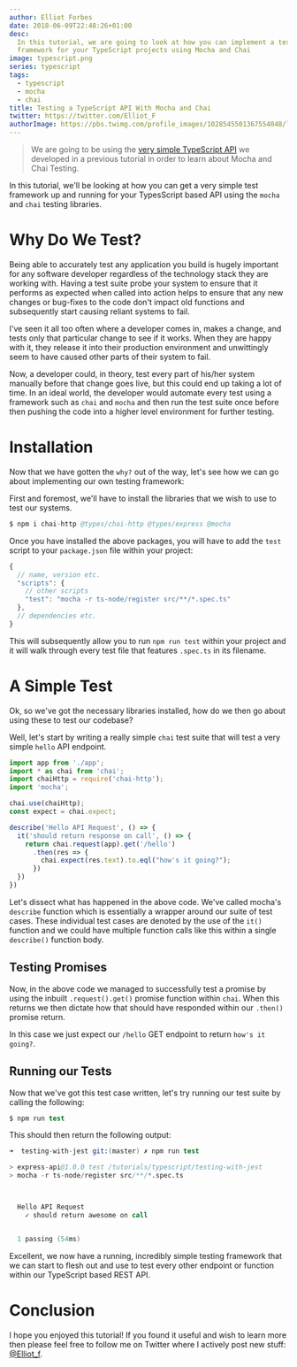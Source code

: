 ```yaml
---
author: Elliot Forbes
date: 2018-06-09T22:48:26+01:00
desc:
  In this tutorial, we are going to look at how you can implement a testing
  framework for your TypeScript projects using Mocha and Chai
image: typescript.png
series: typescript
tags:
  - typescript
  - mocha
  - chai
title: Testing a TypeScript API With Mocha and Chai
twitter: https://twitter.com/Elliot_F
authorImage: https://pbs.twimg.com/profile_images/1028545501367554048/lzr43cQv_400x400.jpg
---
```


> We are going to be using the
> [very simple TypeScript API](/typescript/creating-rest-api-express-typescript/)
> we developed in a previous tutorial in order to learn about Mocha and Chai
> Testing.

In this tutorial, we'll be looking at how you can get a very simple test
framework up and running for your TypesScript based API using the `mocha` and
`chai` testing libraries.

# Why Do We Test?

Being able to accurately test any application you build is hugely important for
any software developer regardless of the technology stack they are working with.
Having a test suite probe your system to ensure that it performs as expected
when called into action helps to ensure that any new changes or bug-fixes to the
code don't impact old functions and subsequently start causing reliant systems
to fail.

I've seen it all too often where a developer comes in, makes a change, and tests
only that particular change to see if it works. When they are happy with it,
they release it into their production environment and unwittingly seem to have
caused other parts of their system to fail.

Now, a developer could, in theory, test every part of his/her system manually
before that change goes live, but this could end up taking a lot of time. In an
ideal world, the developer would automate every test using a framework such as
`chai` and `mocha` and then run the test suite once before then pushing the code
into a higher level environment for further testing.

# Installation

Now that we have gotten the `why?` out of the way, let's see how we can go about
implementing our own testing framework:

First and foremost, we'll have to install the libraries that we wish to use to
test our systems.

```s
$ npm i chai-http @types/chai-http @types/express @mocha
```

Once you have installed the above packages, you will have to add the `test`
script to your `package.json` file within your project:

```js
{
  // name, version etc.
  "scripts": {
    // other scripts
    "test": "mocha -r ts-node/register src/**/*.spec.ts"
  },
  // dependencies etc.
}
```

This will subsequently allow you to run `npm run test` within your project and
it will walk through every test file that features `.spec.ts` in its filename.

# A Simple Test

Ok, so we've got the necessary libraries installed, how do we then go about
using these to test our codebase?

Well, let's start by writing a really simple `chai` test suite that will test a
very simple `hello` API endpoint.

```js
import app from './app';
import * as chai from 'chai';
import chaiHttp = require('chai-http');
import 'mocha';

chai.use(chaiHttp);
const expect = chai.expect;

describe('Hello API Request', () => {
  it('should return response on call', () => {
    return chai.request(app).get('/hello')
      .then(res => {
        chai.expect(res.text).to.eql("how's it going?");
      })
  })
})
```

Let's dissect what has happened in the above code. We've called mocha's
`describe` function which is essentially a wrapper around our suite of test
cases. These individual test cases are denoted by the use of the `it()` function
and we could have multiple function calls like this within a single `describe()`
function body.

## Testing Promises

Now, in the above code we managed to successfully test a promise by using the
inbuilt `.request().get()` promise function within `chai`. When this returns we
then dictate how that should have responded within our `.then()` promise return.

In this case we just expect our `/hello` GET endpoint to return
`how's it going?`.

## Running our Tests

Now that we've got this test case written, let's try running our test suite by
calling the following:

```s
$ npm run test
```

This should then return the following output:

```s
➜  testing-with-jest git:(master) ✗ npm run test

> express-api@1.0.0 test /tutorials/typescript/testing-with-jest
> mocha -r ts-node/register src/**/*.spec.ts



  Hello API Request
    ✓ should return awesome on call


  1 passing (54ms)
```

Excellent, we now have a running, incredibly simple testing framework that we
can start to flesh out and use to test every other endpoint or function within
our TypeScript based REST API.

# Conclusion

I hope you enjoyed this tutorial! If you found it useful and wish to learn more
then please feel free to follow me on Twitter where I actively post new stuff:
[@Elliot_f](https://twitter.com/elliot_f).
